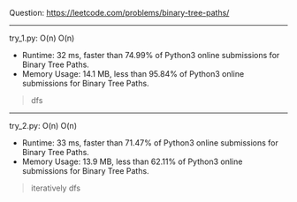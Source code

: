 Question: https://leetcode.com/problems/binary-tree-paths/

---

try_1.py: O(n) O(n)

* Runtime: 32 ms, faster than 74.99% of Python3 online submissions for Binary Tree Paths.
* Memory Usage: 14.1 MB, less than 95.84% of Python3 online submissions for Binary Tree Paths.

> dfs

---

try_2.py: O(n) O(n)

* Runtime: 33 ms, faster than 71.47% of Python3 online submissions for Binary Tree Paths.
* Memory Usage: 13.9 MB, less than 62.11% of Python3 online submissions for Binary Tree Paths.

> iteratively dfs
